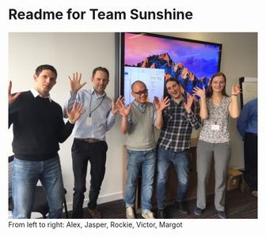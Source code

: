 # Readme for Team Sunshine

![Team Sunshine Team Picture](../IMG_8231.jpg)
From left to right: Alex, Jasper, Rockie, Victor, Margot
